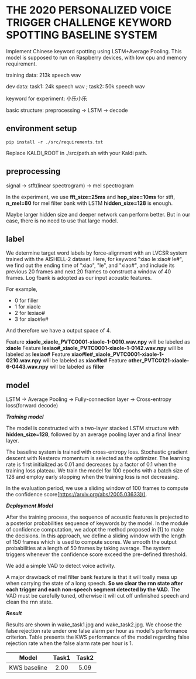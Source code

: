 # THE 2020 PERSONALIZED VOICE TRIGGER CHALLENGE KEYWORD SPOTTING BASELINE SYSTEM

Implement Chinese keyword spotting using LSTM+Average Pooling. This model is supposed to run on Raspberry devices, with low cpu and memory requirement.

training data: 213k speech wav

dev data: task1: 24k speech wav ; task2: 50k speech wav 

keyword for experiment: 小乐小乐

basic structure: preprocessing -> LSTM -> decode

## environment setup

```
pip install -r ./src/requirements.txt
```

Replace KALDI_ROOT in ./src/path.sh with your Kaldi path.

## preprocessing

signal -> stft(linear spectrogram) -> mel spectrogram

In the experiment, we use **fft_size=25ms** and **hop_size=10ms** for stft, **n_mel=80** for mel filter bank with LSTM **hidden_size=128**  is enough.

Maybe larger hidden size and deeper network can perform better. But in our case, there is no need to use that large model.

## label

We determine target word labels by force-alignment with an LVCSR system trained with the AISHELL-2 dataset. Here, for keyword "xiao le xiao# le#", we find out the ending time of "xiao", "le", and "xiao#", and include its previous 20 frames and next 20 frames to construct a window of 40 frames. Log fbank is adopted as our input acoustic features. 

For example,

* 0 for filler
* 1 for xiaole
* 2 for lexiao#
* 3 for xiao#le#

And therefore we have a output space of 4.

Feature **xiaole_xiaole_PVTC0001-xiaole-1-0010.wav.npy** will be labeled as **xiaole**
Feature **lexiao#_xiaole_PVTC0001-xiaole-1-0142.wav.npy** will be labeled as **lexiao#**
Feature **xiao#le#_xiaole_PVTC0001-xiaole-1-0210.wav.npy** will be labeled as **xiao#le#**
Feature **other_PVTC0121-xiaole-6-0443.wav.npy** will be labeled as **filler**

## model

LSTM -> Average Pooling -> Fully-connection layer -> Cross-entropy loss(forward decode)

***Training model***

The model is constructed with a two-layer stacked LSTM structure with **hidden_size=128**, followed by an average pooling layer and a final linear layer.


The baseline system is trained with cross-entropy loss. Stochastic gradient descent with Nesterov momentum is selected as the optimizer. The learning rate is first initialized as 0.01 and decreases by a factor of 0.1 when the training loss plateau. We train the model for 100 epochs with a batch size of 128 and employ early stopping when the training loss is not decreasing. 

In the evaluation period, we use a sliding window of 100 frames to compute the confidence score[https://arxiv.org/abs/2005.03633]().


***Deployment Model***


After the training process, the sequence of acoustic features is projected to a posterior probabilities sequence of keywords by the model. In the module of confidence computation, we adopt the method proposed in [1] to make the decisions. In this approach, we define a sliding window with the length of 150 frames which is used to compute scores. We smooth the output probabilities at a length of 50 frames by taking average. The system triggers whenever the confidence score exceed the pre-defined threshold.

We add a simple VAD to detect voice activity.

A major drawback of mel filter bank feature is that it will toally mess up when carrying the state of a long speech. **So we clear the rnn state after each trigger and each non-speech segment detected by the VAD.** The VAD must be carefully tuned, otherwise it will cut off unfinished speech and clean the rnn state.

***Result***

Results are shown in wake_task1.jpg and wake_task2.jpg. We choose the false rejection rate under one false alarm per hour as model's performance criterion. Table presents the KWS performance of the model regarding false rejection rate when the false alarm rate per hour is 1.

| Model | Task1 | Task2 |
| :----:| :----: | :----: |
| KWS baseline | 2.00 | 5.09 |




